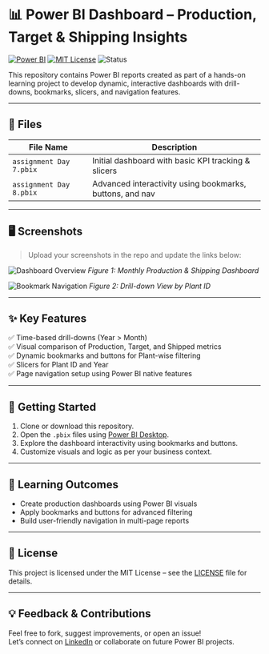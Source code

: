 # 📊 Power BI Dashboard – Production, Target & Shipping Insights

[![Power BI](https://img.shields.io/badge/Built%20With-Power%20BI-yellow?logo=power-bi&logoColor=white)](https://powerbi.microsoft.com/)
[![MIT License](https://img.shields.io/badge/license-MIT-green.svg)](LICENSE)
![Status](https://img.shields.io/badge/status-Completed-blue)

This repository contains Power BI reports created as part of a hands-on learning project to develop dynamic, interactive dashboards with drill-downs, bookmarks, slicers, and navigation features.

---

## 📁 Files

| File Name                | Description                                              |
|-------------------------|----------------------------------------------------------|
| `assignment Day 7.pbix` | Initial dashboard with basic KPI tracking & slicers      |
| `assignment Day 8.pbix` | Advanced interactivity using bookmarks, buttons, and nav |

---

## 🖥️ Screenshots

> Upload your screenshots in the repo and update the links below:
  
![Dashboard Overview](images/dashboard_overview.png)
*Figure 1: Monthly Production & Shipping Dashboard*

![Bookmark Navigation](images/bookmark_navigation.png)
*Figure 2: Drill-down View by Plant ID*

---

## ✨ Key Features

✅ Time-based drill-downs (Year > Month)  
✅ Visual comparison of Production, Target, and Shipped metrics  
✅ Dynamic bookmarks and buttons for Plant-wise filtering  
✅ Slicers for Plant ID and Year  
✅ Page navigation setup using Power BI native features

---

## 🚀 Getting Started

1. Clone or download this repository.
2. Open the `.pbix` files using [Power BI Desktop](https://powerbi.microsoft.com/desktop/).
3. Explore the dashboard interactivity using bookmarks and buttons.
4. Customize visuals and logic as per your business context.

---

## 🧠 Learning Outcomes

- Create production dashboards using Power BI visuals
- Apply bookmarks and buttons for advanced filtering
- Build user-friendly navigation in multi-page reports

---

## 📜 License

This project is licensed under the MIT License – see the [LICENSE](LICENSE) file for details.

---

## 💡 Feedback & Contributions

Feel free to fork, suggest improvements, or open an issue!  
Let’s connect on [LinkedIn](https://www.linkedin.com/) or collaborate on future Power BI projects.


